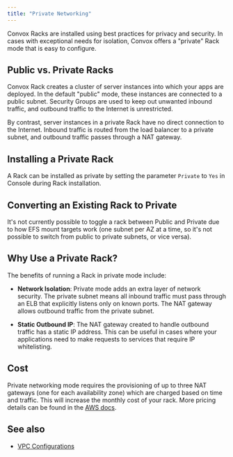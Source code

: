 ```yaml
---
title: "Private Networking"
---
```


Convox Racks are installed using best practices for privacy and security. In cases with exceptional needs for isolation, Convox offers a "private" Rack mode that is easy to configure.

## Public vs. Private Racks

Convox Rack creates a cluster of server instances into which your apps are deployed. In the default "public" mode, these instances are connected to a public subnet. Security Groups are used to keep out unwanted inbound traffic, and outbound traffic to the Internet is unrestricted.

By contrast, server instances in a private Rack have no direct connection to the Internet. Inbound traffic is routed from the load balancer to a private subnet, and outbound traffic passes through a NAT gateway.

## Installing a Private Rack

A Rack can be installed as private by setting the parameter `Private` to `Yes` in Console during Rack installation.

## Converting an Existing Rack to Private

It's not currently possible to toggle a rack between Public and Private due to how EFS mount targets work (one subnet per AZ at a time, so it's not possible to switch from public to private subnets, or vice versa).

## Why Use a Private Rack?

The benefits of running a Rack in private mode include:

- **Network Isolation**: Private mode adds an extra layer of network security. The private subnet means all inbound traffic must pass through an ELB that explicitly listens only on known ports. The NAT gateway allows outbound traffic from the private subnet.

- **Static Outbound IP**: The NAT gateway created to handle outbound traffic has a static IP address. This can be useful in cases where your applications need to make requests to services that require IP whitelisting.

## Cost

Private networking mode requires the provisioning of up to three NAT gateways (one for each availability zone) which are charged based on time and traffic. This will increase the monthly cost of your rack. More pricing details can be found in the [AWS docs](https://aws.amazon.com/vpc/pricing/).

## See also

* [VPC Configurations](/docs/vpc-configurations)
